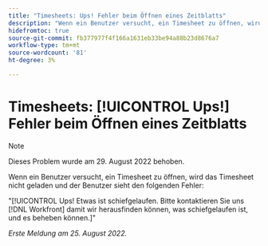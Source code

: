```yaml
---
title: "Timesheets: Ups! Fehler beim Öffnen eines Zeitblatts"
description: "Wenn ein Benutzer versucht, ein Timesheet zu öffnen, wird das Timesheet nicht geladen, und der Benutzer sieht die [!UICONTROL Hopfen] Fehler."
hidefromtoc: true
source-git-commit: fb377977f4f166a1631eb33be94a88b23d8676a7
workflow-type: tm+mt
source-wordcount: '81'
ht-degree: 3%

---
```



# Timesheets: [!UICONTROL Ups!] Fehler beim Öffnen eines Zeitblatts

>[!NOTE]
>
>Dieses Problem wurde am 29. August 2022 behoben.

Wenn ein Benutzer versucht, ein Timesheet zu öffnen, wird das Timesheet nicht geladen und der Benutzer sieht den folgenden Fehler:

&quot;[!UICONTROL Ups! Etwas ist schiefgelaufen. Bitte kontaktieren Sie uns [!DNL Workfront] damit wir herausfinden können, was schiefgelaufen ist, und es beheben können.]&quot;

_Erste Meldung am 25. August 2022._


